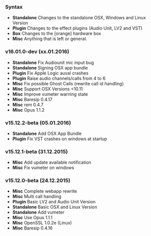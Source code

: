 ### Syntax

- **Standalone** Changes to the standalone OSX, Windows and Linux Version
- **Plugin** Changes to the effect plugins (Audio Unit, LV2 and VST)
- **Box** Changes to the [orange] hardware box
- **Misc** Anything that is left or general.


### v16.01.0-dev (xx.01.2016)

- **Standalone** Fix Audiounit mic input bug
- **Standalone** Signing OSX app bundle
- **Plugin** Fix Apple Logic auval crashes
- **Plugin** Raise audio channels/calls from 4 to 6
- **Misc** Fix possible Ghost Calls (rewrite call id handling)
- **Misc** Support OSX Versions <10.11
- **Misc** Improve vumeter warning state
- **Misc** Baresip 0.4.17
- **Misc** rem 0.4.7
- **Misc** Opus 1.1.2


### v15.12.2-beta (05.01.2016)

- **Standalone** Add OSX App Bundle
- **Plugin** Fix VST crashes on windows at startup


### v15.12.1-beta (31.12.2015)

- **Misc** Add update available notification
- **Misc** Fix vumeter on windows


### v15.12.0-beta (24.12.2015)

- **Misc** Complete webapp rewrite
- **Misc** Multi call handling
- **Plugin** Basic LV2 and Audio Unit Version
- **Standalone** Basic OSX and Linux Version
- **Standalone** Add vumeter
- **Misc** Use Opus 1.1.1
- **Misc** OpenSSL 1.0.2e (Linux)
- **Misc** Baresip 0.4.16

